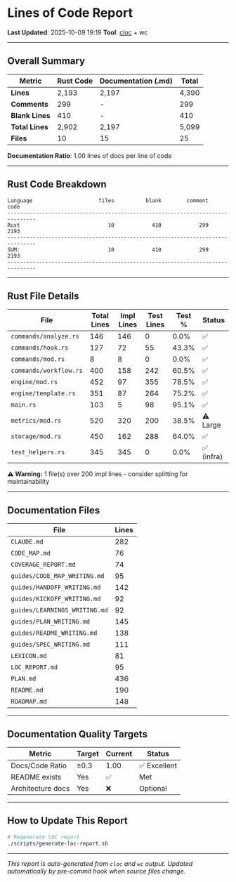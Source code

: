 # Lines of Code Report

**Last Updated**: 2025-10-09 19:19
**Tool**: [cloc](https://github.com/AlDanial/cloc) + wc

---

## Overall Summary

| Metric | Rust Code | Documentation (.md) | Total |
|--------|-----------|---------------------|-------|
| **Lines** | 2,193 | 2,197 | 4,390 |
| **Comments** | 299 | - | 299 |
| **Blank Lines** | 410 | - | 410 |
| **Total Lines** | 2,902 | 2,197 | 5,099 |
| **Files** | 10 | 15 | 25 |

**Documentation Ratio**: 1.00 lines of docs per line of code

---

## Rust Code Breakdown

```
Language                     files          blank        comment           code
-------------------------------------------------------------------------------
Rust                            10            410            299           2193
-------------------------------------------------------------------------------
SUM:                            10            410            299           2193
-------------------------------------------------------------------------------
```

---

## Rust File Details

| File | Total Lines | Impl Lines | Test Lines | Test % | Status |
|------|-------------|------------|------------|--------|--------|
| `commands/analyze.rs` | 146 | 146 | 0 | 0.0% | ✅ |
| `commands/hook.rs` | 127 | 72 | 55 | 43.3% | ✅ |
| `commands/mod.rs` | 8 | 8 | 0 | 0.0% | ✅ |
| `commands/workflow.rs` | 400 | 158 | 242 | 60.5% | ✅ |
| `engine/mod.rs` | 452 | 97 | 355 | 78.5% | ✅ |
| `engine/template.rs` | 351 | 87 | 264 | 75.2% | ✅ |
| `main.rs` | 103 | 5 | 98 | 95.1% | ✅ |
| `metrics/mod.rs` | 520 | 320 | 200 | 38.5% | ⚠️ Large |
| `storage/mod.rs` | 450 | 162 | 288 | 64.0% | ✅ |
| `test_helpers.rs` | 345 | 345 | 0 | 0.0% | ✅ (infra) |

**⚠️ Warning:** 1 file(s) over 200 impl lines - consider splitting for maintainability

---

## Documentation Files

| File | Lines |
|------|-------|
| `CLAUDE.md` | 282 |
| `CODE_MAP.md` | 76 |
| `COVERAGE_REPORT.md` | 74 |
| `guides/CODE_MAP_WRITING.md` | 95 |
| `guides/HANDOFF_WRITING.md` | 142 |
| `guides/KICKOFF_WRITING.md` | 92 |
| `guides/LEARNINGS_WRITING.md` | 92 |
| `guides/PLAN_WRITING.md` | 145 |
| `guides/README_WRITING.md` | 138 |
| `guides/SPEC_WRITING.md` | 111 |
| `LEXICON.md` | 81 |
| `LOC_REPORT.md` | 95 |
| `PLAN.md` | 436 |
| `README.md` | 190 |
| `ROADMAP.md` | 148 |

---

## Documentation Quality Targets

| Metric | Target | Current | Status |
|--------|--------|---------|--------|
| Docs/Code Ratio | ≥0.3 | 1.00 | ✅ Excellent |
| README exists | Yes | ✅ | Met |
| Architecture docs | Yes | ❌ | Optional |

---

## How to Update This Report

```bash
# Regenerate LOC report
./scripts/generate-loc-report.sh
```

---

*This report is auto-generated from `cloc` and `wc` output.*
*Updated automatically by pre-commit hook when source files change.*

